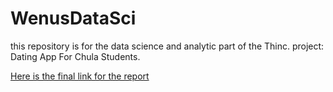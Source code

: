 # WenusDataSci
this repository is for the data science and analytic part of the Thinc. project: Dating App For Chula Students.

[Here is the final link for the report]([https://enormous-block-1d8.notion.site/Survey-Analysis-133e36b9ede980d3bbe8ec7dc60d5baa?pvs=4])
